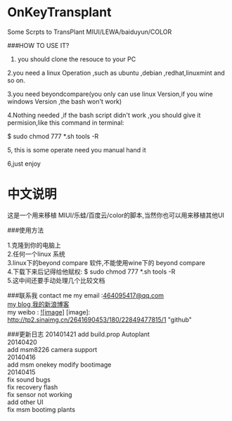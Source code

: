 OnKeyTransplant
===============

Some Scrpts to TransPlant MIUI/LEWA/baiduyun/COLOR

###HOW TO USE IT?
1. you should clone the resouce to your PC

2.you need a linux Operation ,such as ubuntu ,debian ,redhat,linuxmint and so on.

3.you need beyondcompare(you only can use linux Version,if you wine windows Version ,the bash won't work)

4.Nothing needed ,if the bash script didn't work ,you should give it permision,like this command in terminal:

$ sudo chmod 777 *.sh tools -R

5, this is some operate need you manual hand it 

6,just enjoy


中文说明
===================================
这是一个用来移植 MIUI/乐蛙/百度云/color的脚本,当然你也可以用来移植其他UI

###使用方法

1.克隆到你的电脑上   
2.任何一个linux 系统  
3.linux下的beyond compare 软件,不能使用wine下的 beyond compare  
4.下载下来后记得给他赋权: $ sudo chmod 777 *.sh tools -R  
5.这中间还要手动处理几个比较文档  


###联系我 contact me
my email :464095417@qq.com<br/>
[my blog 我的新浪博客](http://blog.sina.com.cn/u/2641690453)<br/>
my weibo :
[![image]](http://weibo.com/u/2641690453)
[image]: http://tp2.sinaimg.cn/2641690453/180/22849477815/1 "github"



###更新日志
201401421
add build.prop Autoplant  
20140420  
add msm8226 camera support  
20140416  
add msm onekey modify bootimage  
20140415  
fix sound bugs  
fix recovery flash  
fix sensor not working  
add other UI   
fix msm bootimg plants  
